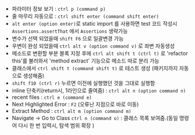 - 파라미터 정보 보기 : `ctrl p (command p)`
- 줄 마무리 자동으로 : `ctrl shift enter (command shift enter)`
- `alt enter (option enter)`로 static import 를 사용하면 test 코드 작성시 `Assertions.assertThat` 에서 `Assertions` 생략가능
- 변수가 선택 되었을때 `shift F6` 으로 일괄변경 가능
- 우변이 완성 되었을때 `ctrl alt v (option command v)` 로 좌변 자동생성
- 메소드로 변환할 부분 블록 지정 후에  `ctrl alt shift t (ctrl t)` 로 'refactor this'를 불러와서 'method extract' 기능으로 메소드 따로 분리 가능
- 클래스에서 `ctrl shift t (command shift t)` 로 테스트 생성 (패키지까지 자동으로 생성해줌)
- `shift f10 (ctrl r)` 누르면 이전에 실행했던 것을 그대로 실행함
- inline 단축키(return시, 1라인으로 줄여줌) : `ctrl alt n (option command n)`
- recent files : `ctrl e (command e)`
- Next Highlighted Error : `F2` (오류난 지점으로 바로 이동)
- Extract Method : `ctrl alt m (option command m)`
- Navigate -> Go to Class `ctrl n (command o)` : 클래스 목록 보여줌.(동일 명령어 다시 한 번 입력시, 탐색 범위 확장 )